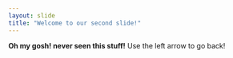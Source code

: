```yaml
---
layout: slide
title: "Welcome to our second slide!"
---
```

**Oh my gosh! never seen this stuff!**
Use the left arrow to go back!
